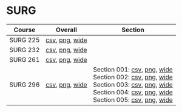 # SURG

| Course | Overall | Section |
| ------ | ------- | ------- |
| SURG 225 | [csv](https://github.com/UCSD-Historical-Enrollment-Data/2024Fall/blob/main/overall/SURG%20225.csv), [png](https://raw.githubusercontent.com/UCSD-Historical-Enrollment-Data/2024Fall/main/plot_overall/SURG%20225.png), [wide](https://raw.githubusercontent.com/UCSD-Historical-Enrollment-Data/2024Fall/main/plot_overall_wide/SURG%20225.png) |  |
| SURG 232 | [csv](https://github.com/UCSD-Historical-Enrollment-Data/2024Fall/blob/main/overall/SURG%20232.csv), [png](https://raw.githubusercontent.com/UCSD-Historical-Enrollment-Data/2024Fall/main/plot_overall/SURG%20232.png), [wide](https://raw.githubusercontent.com/UCSD-Historical-Enrollment-Data/2024Fall/main/plot_overall_wide/SURG%20232.png) |  |
| SURG 261 | [csv](https://github.com/UCSD-Historical-Enrollment-Data/2024Fall/blob/main/overall/SURG%20261.csv), [png](https://raw.githubusercontent.com/UCSD-Historical-Enrollment-Data/2024Fall/main/plot_overall/SURG%20261.png), [wide](https://raw.githubusercontent.com/UCSD-Historical-Enrollment-Data/2024Fall/main/plot_overall_wide/SURG%20261.png) |  |
| SURG 296 | [csv](https://github.com/UCSD-Historical-Enrollment-Data/2024Fall/blob/main/overall/SURG%20296.csv), [png](https://raw.githubusercontent.com/UCSD-Historical-Enrollment-Data/2024Fall/main/plot_overall/SURG%20296.png), [wide](https://raw.githubusercontent.com/UCSD-Historical-Enrollment-Data/2024Fall/main/plot_overall_wide/SURG%20296.png) | Section 001: [csv](https://github.com/UCSD-Historical-Enrollment-Data/2024Fall/blob/main/section/SURG%20296_001.csv), [png](https://raw.githubusercontent.com/UCSD-Historical-Enrollment-Data/2024Fall/main/plot_section/SURG%20296_001.png), [wide](https://raw.githubusercontent.com/UCSD-Historical-Enrollment-Data/2024Fall/main/plot_section_wide/SURG%20296_001.png)<br>Section 002: [csv](https://github.com/UCSD-Historical-Enrollment-Data/2024Fall/blob/main/section/SURG%20296_002.csv), [png](https://raw.githubusercontent.com/UCSD-Historical-Enrollment-Data/2024Fall/main/plot_section/SURG%20296_002.png), [wide](https://raw.githubusercontent.com/UCSD-Historical-Enrollment-Data/2024Fall/main/plot_section_wide/SURG%20296_002.png)<br>Section 003: [csv](https://github.com/UCSD-Historical-Enrollment-Data/2024Fall/blob/main/section/SURG%20296_003.csv), [png](https://raw.githubusercontent.com/UCSD-Historical-Enrollment-Data/2024Fall/main/plot_section/SURG%20296_003.png), [wide](https://raw.githubusercontent.com/UCSD-Historical-Enrollment-Data/2024Fall/main/plot_section_wide/SURG%20296_003.png)<br>Section 004: [csv](https://github.com/UCSD-Historical-Enrollment-Data/2024Fall/blob/main/section/SURG%20296_004.csv), [png](https://raw.githubusercontent.com/UCSD-Historical-Enrollment-Data/2024Fall/main/plot_section/SURG%20296_004.png), [wide](https://raw.githubusercontent.com/UCSD-Historical-Enrollment-Data/2024Fall/main/plot_section_wide/SURG%20296_004.png)<br>Section 005: [csv](https://github.com/UCSD-Historical-Enrollment-Data/2024Fall/blob/main/section/SURG%20296_005.csv), [png](https://raw.githubusercontent.com/UCSD-Historical-Enrollment-Data/2024Fall/main/plot_section/SURG%20296_005.png), [wide](https://raw.githubusercontent.com/UCSD-Historical-Enrollment-Data/2024Fall/main/plot_section_wide/SURG%20296_005.png) |
